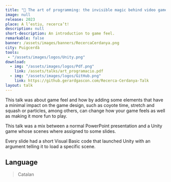 ```yaml
---
title: "🧙 The art of programming: the invisible magic behind video games"
image: null
release: 2023
place: A l’estiu, recerca’t!
description: null
short-description: An introduction to game feel.
remarkable: false
banner: /assets/images/banners/RecercaCerdanya.png
city: Puigcerdà
tools:
 - "/assets/images/logos/Unity.png"
download:
  - img: "/assets/images/logos/Pdf.png"
    link: /assets/talks/art_programacio.pdf
  - img: "/assets/images/logos/GitHub.png"
    link: https://github.gerardgascon.com/Recerca-Cerdanya-Talk
layout: talk
---
```


This talk was about game feel and how by adding some elements that have a minimal impact on the game design, such as coyote time, stretch and squash or particles, among others, can change how your game feels as well as making it more fun to play.

This talk was a mix between a normal PowerPoint presentation and a Unity game whose scenes where assigned to some slides.

Every slide had a short Visual Basic code that launched Unity with an argument telling it to load a specific scene.

## Language

> Catalan

